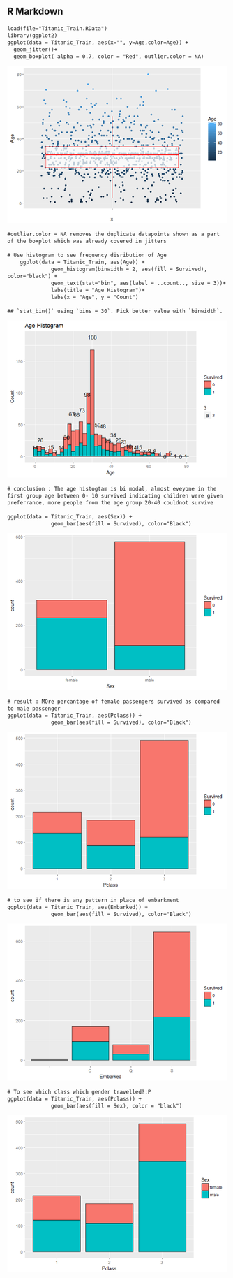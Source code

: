 R Markdown
----------

    load(file="Titanic_Train.RData")
    library(ggplot2)
    ggplot(data = Titanic_Train, aes(x="", y=Age,color=Age)) + 
      geom_jitter()+
      geom_boxplot( alpha = 0.7, color = "Red", outlier.color = NA) 

![](ExploratoryAnalysis_Final_files/figure-markdown_strict/unnamed-chunk-1-1.png)

    #outlier.color = NA removes the duplicate datapoints shown as a part of the boxplot which was already covered in jitters

    # Use histogram to see frequency disribution of Age
        ggplot(data = Titanic_Train, aes(Age)) + 
                  geom_histogram(binwidth = 2, aes(fill = Survived), color="black") +
                  geom_text(stat="bin", aes(label = ..count.., size = 3))+
                  labs(title = "Age Histogram")+
                  labs(x = "Age", y = "Count")

    ## `stat_bin()` using `bins = 30`. Pick better value with `binwidth`.

![](ExploratoryAnalysis_Final_files/figure-markdown_strict/unnamed-chunk-1-2.png)

    # conclusion : The age histogtam is bi modal, almost eveyone in the first group age between 0- 10 survived indicating children were given preferrance, more people from the age group 20-40 couldnot survive

    ggplot(data = Titanic_Train, aes(Sex)) + 
                  geom_bar(aes(fill = Survived), color="Black") 

![](ExploratoryAnalysis_Final_files/figure-markdown_strict/unnamed-chunk-1-3.png)

    # result : MOre percantage of female passengers survived as compared to male passenger
    ggplot(data = Titanic_Train, aes(Pclass)) + 
                  geom_bar(aes(fill = Survived), color="Black")

![](ExploratoryAnalysis_Final_files/figure-markdown_strict/unnamed-chunk-1-4.png)

    # to see if there is any pattern in place of embarkment
    ggplot(data = Titanic_Train, aes(Embarked)) + 
                  geom_bar(aes(fill = Survived), color="Black")

![](ExploratoryAnalysis_Final_files/figure-markdown_strict/unnamed-chunk-1-5.png)

    # To see which class which gender travelled?:P
    ggplot(data = Titanic_Train, aes(Pclass)) + 
                  geom_bar(aes(fill = Sex), color = "black")

![](ExploratoryAnalysis_Final_files/figure-markdown_strict/unnamed-chunk-1-6.png)
